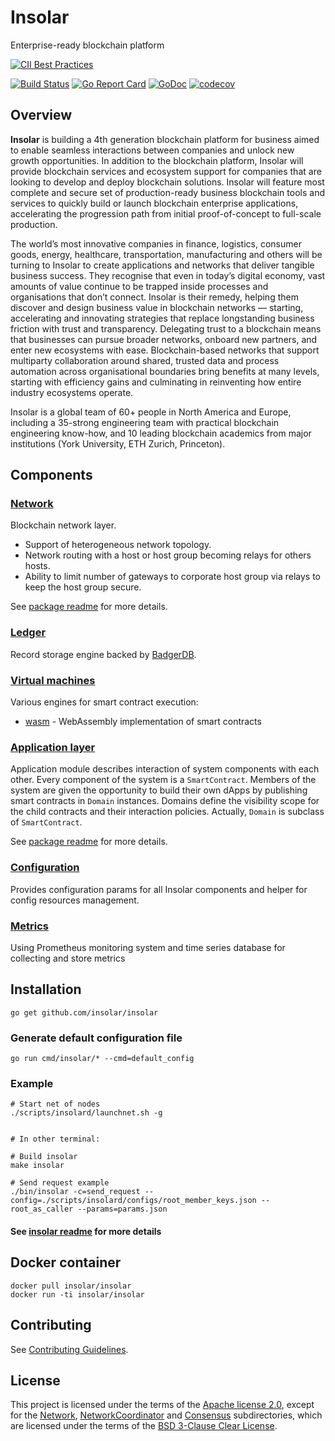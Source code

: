 # Insolar

Enterprise-ready blockchain platform

[![CII Best Practices](https://bestpractices.coreinfrastructure.org/projects/2150/badge)](https://bestpractices.coreinfrastructure.org/projects/2150)

[![Build Status](https://travis-ci.org/insolar/insolar.svg?branch=master)](https://travis-ci.org/insolar/insolar)
[![Go Report Card](https://goreportcard.com/badge/github.com/insolar/insolar)](https://goreportcard.com/report/github.com/insolar/insolar)
[![GoDoc](https://godoc.org/github.com/insolar/insolar?status.svg)](https://godoc.org/github.com/insolar/insolar)
[![codecov](https://codecov.io/gh/insolar/insolar/branch/master/graph/badge.svg)](https://codecov.io/gh/insolar/insolar)

## Overview

**Insolar** is building a 4th generation blockchain platform for business aimed to enable seamless interactions between companies and unlock new growth opportunities. In addition to the blockchain platform, Insolar will provide blockchain services and ecosystem support for companies that are looking to develop and deploy blockchain solutions. Insolar will feature most complete and secure set of production-ready business blockchain tools and services to quickly build or launch blockchain enterprise applications, accelerating the progression path from initial proof-of-concept to full-scale production.

The world’s most innovative companies in finance, logistics, consumer goods, energy, healthcare, transportation, manufacturing and others will be turning to Insolar to create applications and networks that deliver tangible business success. They recognise that even in today’s digital economy, vast amounts of value continue to be trapped inside processes and organisations that don’t connect. Insolar is their remedy, helping them discover and design business value in blockchain networks — starting, accelerating and innovating strategies that replace longstanding business friction with trust and transparency. Delegating trust to a blockchain means that businesses can pursue broader networks, onboard new partners, and enter new ecosystems with ease. Blockchain-based networks that support multiparty collaboration around shared, trusted data and process automation across organisational boundaries bring benefits at many levels, starting with efficiency gains and culminating in reinventing how entire industry ecosystems operate.

Insolar is a global team of 60+ people in North America and Europe, including a 35-strong engineering team with practical blockchain engineering know-how, and 10 leading blockchain academics from major institutions (York University, ETH Zurich, Princeton).

## Components

### [Network](network)

Blockchain network layer.

* Support of heterogeneous network topology.
* Network routing with a host or host group becoming relays for others hosts.
* Ability to limit number of gateways to corporate host group via relays to keep the host group secure.

See [package readme](network/dhtnetwork) for more details.

### [Ledger](ledger)

Record storage engine backed by [BadgerDB](https://github.com/dgraph-io/badger).

### [Virtual machines](vm)

Various engines for smart contract execution:

* [wasm](vm/wasm) - WebAssembly implementation of smart contracts

### [Application layer](application)

Application module describes interaction of system components with each other.
Every component of the system is a `SmartContract`. Members of the system are given the opportunity to build their own dApps by publishing smart contracts in `Domain` instances.
Domains define the visibility scope for the child contracts and their interaction policies. Actually, `Domain` is subclass of `SmartContract`.

See [package readme](application) for more details.

### [Configuration](configuration)

Provides configuration params for all Insolar components and helper for config resources management.

### [Metrics](metrics)

Using Prometheus monitoring system and time series database for collecting and store metrics

## Installation

    go get github.com/insolar/insolar

### Generate default configuration file

    go run cmd/insolar/* --cmd=default_config

### Example

    # Start net of nodes
    ./scripts/insolard/launchnet.sh -g


    # In other terminal:

    # Build insolar
    make insolar
  
    # Send request example
    ./bin/insolar -c=send_request --config=./scripts/insolard/configs/root_member_keys.json --root_as_caller --params=params.json

#### See [insolar readme](cmd/insolar) for more details

## Docker container

    docker pull insolar/insolar
    docker run -ti insolar/insolar

## Contributing

See [Contributing Guidelines](.github/CONTRIBUTING.md).

## License

This project is licensed under the terms of the [Apache license 2.0](LICENSE), except for the [Network](network), [NetworkCoordinator](networkcoordinator) and [Consensus](consensus)  subdirectories, which are licensed under the terms of the [BSD 3-Clause Clear License](network/LICENSE.md).
